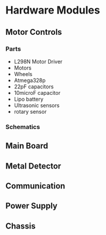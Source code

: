 # Hardware Modules


## Motor Controls

### Parts

- L298N Motor Driver
- Motors
- Wheels
- Atmega328p
- 22pF capacitors
- 10microF capacitor
- Lipo battery 
- Ultrasonic sensors
- rotary sensor



### Schematics




## Main Board

## Metal Detector

## Communication 

## Power Supply

## Chassis

## 
